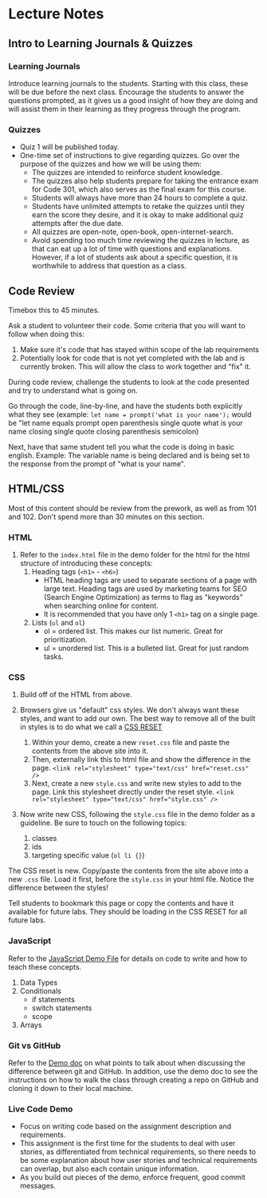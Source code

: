 # Lecture Notes

## Intro to Learning Journals & Quizzes

### Learning Journals

Introduce learning journals to the students. Starting with this class, these will be due before the next class. Encourage the students to answer the questions prompted, as it gives us a good insight of how they are doing and will assist them in their learning as they progress through the program.

### Quizzes

- Quiz 1 will be published today.
- One-time set of instructions to give regarding quizzes. Go over the purpose of the quizzes and how we will be using them:
  - The quizzes are intended to reinforce student knowledge.
  - The quizzes also help students prepare for taking the entrance exam for Code 301, which also serves as the final exam for this course.
  - Students will always have more than 24 hours to complete a quiz.
  - Students have unlimited attempts to retake the quizzes until they earn the score they desire, and it is okay to make additional quiz attempts after the due date.
  - All quizzes are open-note, open-book, open-internet-search.
  - Avoid spending too much time reviewing the quizzes in lecture, as that can eat up a lot of time with questions and explanations. However, if a lot of students ask about a specific question, it is worthwhile to address that question as a class.

## Code Review

Timebox this to 45 minutes.

Ask a student to volunteer their code. Some criteria that you will want to follow when doing this:

1. Make sure it's code that has stayed within scope of the lab requirements
1. Potentially look for code that is not yet completed with the lab and is currently broken. This will allow the class to work together and "fix" it.

During code review, challenge the students to look at the code presented and try to understand what is going on.

Go through the code, line-by-line, and have the students both explicitly what they see (example: `let name = prompt('what is your name');` would be "let name equals prompt open parenthesis single quote what is your name closing single quote closing parenthesis semicolon)

Next, have that same student tell you what the code is doing in basic english. Example: The variable name is being declared and is being set to the response from the prompt of "what is your name".

## HTML/CSS

Most of this content should be review from the prework, as well as from 101 and 102. Don't spend more than 30 minutes on this section.

### HTML

1. Refer to the `index.html` file in the demo folder for the html for the html structure of introducing these concepts:
    1. Heading tags (`<h1>` - `<h6>`)
       - HTML heading tags are used to separate sections of a page with large text. Heading tags are used by marketing teams for SEO (Search Engine Optimization) as terms to flag as "keywords" when searching online for content.
       - It is recommended that you have only 1 `<h1>` tag on a single page.
    1. Lists (`ul` and `ol`)
       - ol = ordered list. This makes our list numeric. Great for prioritization.
       - ul = unordered list. This is a bulleted list. Great for just random tasks.

### CSS

1. Build off of the HTML from above.

1. Browsers give us "default" css styles. We don't always want these styles, and want to add our own. The best way to remove all of the built in styles is to do what we call a [CSS RESET](https://meyerweb.com/eric/tools/css/reset/)

   1. Within your demo, create a new `reset.css` file and paste the contents from the above site into it. 
   1. Then, externally link this to html file and show the difference in the page.
      `<link rel="stylesheet" type="text/css" href="reset.css" />`
   1. Next, create a new `style.css` and write new styles to add to the page. Link this stylesheet directly under the reset style.
      `<link rel="stylesheet" type="text/css" href="style.css" />`
1. Now write new CSS, following the `style.css` file in the demo folder as a guideline. Be sure to touch on the following topics:
   1. classes
   1. ids
   1. targeting specific value (`ol li {}`)

The CSS reset is new. Copy/paste the contents from the site above into a new `.css` file. Load it first, before the `style.css` in your html file. Notice the difference between the styles!

Tell students to bookmark this page or copy the contents and have it available for future labs. They should be loading in the CSS RESET for all future labs.

### JavaScript

Refer to the [JavaScript Demo File](demo.md) for details on code to write and how to teach these concepts.

1. Data Types
1. Conditionals
   - if statements
   - switch statements
   - scope
1. Arrays

### Git vs GitHub

Refer to the [Demo doc](demo.md) on what points to talk about when discussing the difference between git and GitHub. In addition, use the demo doc to see the instructions on how to walk the class through creating a repo on GitHub and cloning it down to their local machine.

### Live Code Demo

- Focus on writing code based on the assignment description and requirements.
- This assignment is the first time for the students to deal with user stories, as differentiated from technical requirements, so there needs to be some explanation about how user stories and technical requirements can overlap, but also each contain unique information.
- As you build out pieces of the demo, enforce frequent, good commit messages.
